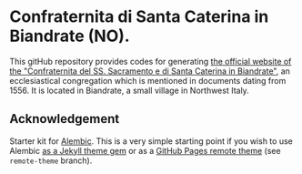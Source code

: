 # Confraternita di Santa Caterina in Biandrate (NO).  

This gitHub repository provides codes for generating [the official website of the "Confraternita del SS. Sacramento e di Santa Caterina in Biandrate"](https://emanuelegdepaoli.github.io/santa-caterina-website/), an ecclesiastical congregation which is mentioned in documents dating from 1556. It is located in Biandrate, a small village in Northwest Italy.

## Acknowledgement

Starter kit for [Alembic](https://alembic.darn.es/). This is a very simple starting point if you wish to use Alembic [as a Jekyll theme gem](https://alembic.darn.es/#as-a-jekyll-theme) or as a [GitHub Pages remote theme](https://github.com/daviddarnes/alembic-kit/tree/remote-theme) (see `remote-theme` branch).
